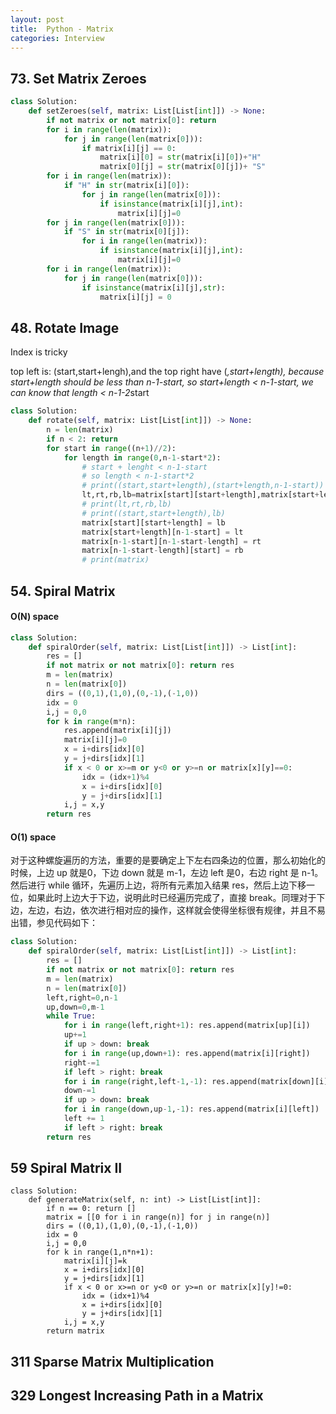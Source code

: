 ```yaml
---
layout: post
title:  Python - Matrix
categories: Interview
---
```

## 73. Set Matrix Zeroes
```py
class Solution:
    def setZeroes(self, matrix: List[List[int]]) -> None:
        if not matrix or not matrix[0]: return
        for i in range(len(matrix)):
            for j in range(len(matrix[0])):
                if matrix[i][j] == 0:
                    matrix[i][0] = str(matrix[i][0])+"H"
                    matrix[0][j] = str(matrix[0][j])+ "S"
        for i in range(len(matrix)):
            if "H" in str(matrix[i][0]):
                for j in range(len(matrix[0])):
                    if isinstance(matrix[i][j],int):
                        matrix[i][j]=0
        for j in range(len(matrix[0])):  
            if "S" in str(matrix[0][j]):
                for i in range(len(matrix)):
                    if isinstance(matrix[i][j],int):
                        matrix[i][j]=0
        for i in range(len(matrix)):
            for j in range(len(matrix[0])):
                if isinstance(matrix[i][j],str):
                    matrix[i][j] = 0
```

## 48. Rotate Image
Index is tricky

top left is: (start,start+lengh),and the top right have (*,start+length), because start+length should be less than n-1-start, so start+length < n-1-start, we can know that length < n-1-2*start
```py
class Solution:
    def rotate(self, matrix: List[List[int]]) -> None:
        n = len(matrix)
        if n < 2: return
        for start in range((n+1)//2):
            for length in range(0,n-1-start*2):
                # start + lenght < n-1-start
                # so length < n-1-start*2
                # print((start,start+length),(start+length,n-1-start))
                lt,rt,rb,lb=matrix[start][start+length],matrix[start+length][n-1-start],matrix[n-1-start][n-1-start-length],matrix[n-1-start-length][start]
                # print(lt,rt,rb,lb)
                # print((start,start+length),lb)
                matrix[start][start+length] = lb
                matrix[start+length][n-1-start] = lt
                matrix[n-1-start][n-1-start-length] = rt
                matrix[n-1-start-length][start] = rb
                # print(matrix)
```

## 54. Spiral Matrix
#### O(N) space
```py
class Solution:
    def spiralOrder(self, matrix: List[List[int]]) -> List[int]:
        res = []
        if not matrix or not matrix[0]: return res
        m = len(matrix)
        n = len(matrix[0])
        dirs = ((0,1),(1,0),(0,-1),(-1,0))
        idx = 0
        i,j = 0,0
        for k in range(m*n):
            res.append(matrix[i][j])
            matrix[i][j]=0
            x = i+dirs[idx][0]
            y = j+dirs[idx][1]
            if x < 0 or x>=m or y<0 or y>=n or matrix[x][y]==0:
                idx = (idx+1)%4
                x = i+dirs[idx][0]
                y = j+dirs[idx][1]
            i,j = x,y
        return res
```

#### O(1) space
对于这种螺旋遍历的方法，重要的是要确定上下左右四条边的位置，那么初始化的时候，上边 up 就是0，下边 down 就是 m-1，左边 left 是0，右边 right 是 n-1。然后进行 while 循环，先遍历上边，将所有元素加入结果 res，然后上边下移一位，如果此时上边大于下边，说明此时已经遍历完成了，直接 break。同理对于下边，左边，右边，依次进行相对应的操作，这样就会使得坐标很有规律，并且不易出错，参见代码如下：
```py
class Solution:
    def spiralOrder(self, matrix: List[List[int]]) -> List[int]:
        res = []
        if not matrix or not matrix[0]: return res
        m = len(matrix)
        n = len(matrix[0])
        left,right=0,n-1
        up,down=0,m-1
        while True:
            for i in range(left,right+1): res.append(matrix[up][i])
            up+=1
            if up > down: break
            for i in range(up,down+1): res.append(matrix[i][right])
            right-=1
            if left > right: break
            for i in range(right,left-1,-1): res.append(matrix[down][i])
            down-=1
            if up > down: break
            for i in range(down,up-1,-1): res.append(matrix[i][left])
            left += 1
            if left > right: break
        return res
```

## 59	Spiral Matrix II
```
class Solution:
    def generateMatrix(self, n: int) -> List[List[int]]:
        if n == 0: return []
        matrix = [[0 for i in range(n)] for j in range(n)]
        dirs = ((0,1),(1,0),(0,-1),(-1,0))
        idx = 0
        i,j = 0,0
        for k in range(1,n*n+1):
            matrix[i][j]=k
            x = i+dirs[idx][0]
            y = j+dirs[idx][1]
            if x < 0 or x>=n or y<0 or y>=n or matrix[x][y]!=0:
                idx = (idx+1)%4
                x = i+dirs[idx][0]
                y = j+dirs[idx][1]
            i,j = x,y
        return matrix
```
## 311	Sparse Matrix Multiplication
## 329	Longest Increasing Path in a Matrix